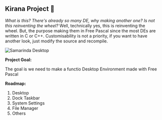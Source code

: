 ## Kirana Project 👋

*What is this? There's already so many DE, why making another one? Is not this reinventing the wheel?*
Well, technically yes, this is reinventing the wheel. But, the purpose making them in Free Pascal since the most DEs are written in C or C++. Customisability is not a priority, if you want to have another look, just modify the source and recompile.

![Samarinda Desktop](https://github.com/kirana-a2district/samarinda-desktop/raw/master/screenshots/Screenshot_20220623_023909.png)

**Project Goal:**

The goal is we need to make a functio Desktop Environment made with Free Pascal

**Roadmap:**

1. Desktop
2. Dock Taskbar
3. System Settings
4. File Manager
5. Others

